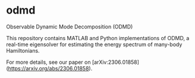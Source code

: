 # odmd
Observable Dynamic Mode Decomposition (ODMD)

This repository contains MATLAB and Python implementations of ODMD, a real-time eigensolver for estimating the energy spectrum of many-body Hamiltonians.

For more details, see our paper on [arXiv:2306.01858] (https://arxiv.org/abs/2306.01858).


